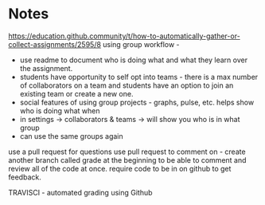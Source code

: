# Notes
https://education.github.community/t/how-to-automatically-gather-or-collect-assignments/2595/8
using group workflow - 
- use readme to document who is doing what and what they learn over the assignment.
- students have opportunity to self opt into teams - there is a max number of collaborators on a team and students have an option to join an existing team or create a new one.
- social features of using group projects - graphs, pulse, etc. helps show who is doing what when
- in settings -> collaborators & teams -> will show you who is in what group
- can use the same groups again 

use a pull request for questions 
use pull request to comment on - create another branch called grade at the beginning to be able to comment and review all of the code at once. 
require code to be in on github to get feedback.

TRAVISCI - automated grading using Github

